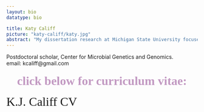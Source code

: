 ```yaml
---
layout: bio
datatype: bio

title: Katy Califf
picture: "katy-califf/katy.jpg" 
abstract: "My dissertation research at Michigan State University focused on the evolution of genes in the major histocompatibility complex (MHC) within the family Hyaenidae and the implications of MHC diversity on reproduction and survival.  In my current position as a Postdoctoral scholar at NAU, I use bioinformatics and comparative bacterial genomics to address questions related to bacterial pathogens and microbial diversity."
---
```


Postdoctoral scholar, Center for Microbial Genetics and Genomics.  
email: kcaliff@gmail.com

<h4><center><style type="text/css">a {text-decoration: none}</style><font face="candara" color="C299C2"font size="6px"/font>click below for curriculum vitae: </center></h4>
<a href="KCaliffCV.pdf" target= "_blank" img src="images/pdf.gif" height="100px" alt="Katy J. Califf CV"/img>K.J. Califf CV
